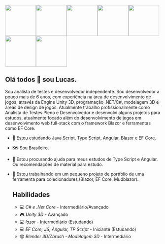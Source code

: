 
<img src="https://static-00.iconduck.com/assets.00/c-sharp-c-icon-1822x2048-wuf3ijab.png" width="100" height="100"><img src="https://cdn-icons-png.flaticon.com/512/5969/5969346.png" width="100" height="100"><img src="https://img.icons8.com/color/512/javascript.png" width="100" height="100"><img src="https://devblogs.microsoft.com/dotnet/wp-content/uploads/sites/10/2019/04/BrandBlazor_big_with_border.png" width="100" height="100"><img src="https://upload.wikimedia.org/wikipedia/commons/thumb/e/ee/.NET_Core_Logo.svg/1200px-.NET_Core_Logo.svg.png" width="100" height="100"><img src="https://cdn-icons-png.flaticon.com/512/5968/5968381.png" width="100" height="100"><img src="https://img.icons8.com/fluent/512/angularjs.png" width="100" height="100">




## Olá todos 👋 sou Lucas.

Sou analista de testes e desenvolvedor independente. Sou desenvolvedor a pouco mais de 6 anos, com experiência na área de desenvolvimento de jogos, através da Engine Unity 3D, programação .NET/C#, modelagem 3D e áreas de design de jogos. Atualmente trabalho profissionalmente como Analista de Testes Pleno e Desenvolvedor e desenvolvi alguns projetos para estudos, atualmente focado além do desenvolvimento de jogos em desenvolvimento web full-stack com o framework Blazor e ferramentas como EF Core. 

- 🌱 Estou estudando Java Script, Type Script, Angular, Blazor e EF Core.
- 🗺️ Sou Brasileiro.
- 🤔 Estou procurando ajuda para meus estudos de Type Script e Angular. Ou recomendações de material para estudo.
- 🔭 Estou trabalhando em um pequeno projeto de portfólio de uma ferramenta para colecionadores (Blazor, EF Core, Mudblazor).

  ## Habilidades
  - 💻 *C# e .Net Core* - Intermediário/Avançado
  - 🎮 *Unity 3D* - Avançado
  - 💻 *lazor* - Intermediário (Estudando)
  - 💻 *EF Core, JS, Angular, TP Script* - Iniciante (Estudando)
  - 😎 *Blender 3D/Zbrush - Modelagem 3D* - Intermediário
    
<!--
**keitSunagi/keitSunagi** is a ✨ _special_ ✨ repository because its `README.md` (this file) appears on your GitHub profile.

Here are some ideas to get you started:

- 🔭 I’m currently working on ...
- 🌱 I’m currently learning ...
- 👯 I’m looking to collaborate on ...
- 🤔 I’m looking for help with ...
- 💬 Ask me about ...
- 📫 How to reach me: ...
- 😄 Pronouns: ...
- ⚡ Fun fact: ...
-->
